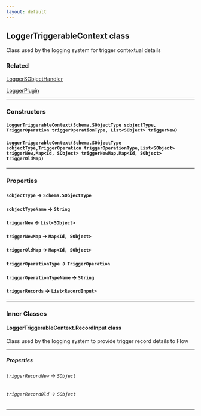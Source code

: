 ```yaml
---
layout: default
---
```


## LoggerTriggerableContext class

Class used by the logging system for trigger contextual details

### Related

[LoggerSObjectHandler](LoggerSObjectHandler)

[LoggerPlugin](LoggerPlugin)

---

### Constructors

#### `LoggerTriggerableContext(Schema.SObjectType sobjectType, TriggerOperation triggerOperationType, List<SObject> triggerNew)`

#### `LoggerTriggerableContext(Schema.SObjectType sobjectType,TriggerOperation triggerOperationType,List<SObject> triggerNew,Map<Id, SObject> triggerNewMap,Map<Id, SObject> triggerOldMap)`

---

### Properties

#### `sobjectType` → `Schema.SObjectType`

#### `sobjectTypeName` → `String`

#### `triggerNew` → `List<SObject>`

#### `triggerNewMap` → `Map<Id, SObject>`

#### `triggerOldMap` → `Map<Id, SObject>`

#### `triggerOperationType` → `TriggerOperation`

#### `triggerOperationTypeName` → `String`

#### `triggerRecords` → `List<RecordInput>`

---

### Inner Classes

#### LoggerTriggerableContext.RecordInput class

Class used by the logging system to provide trigger record details to Flow

---

##### Properties

###### `triggerRecordNew` → `SObject`

###### `triggerRecordOld` → `SObject`

---
